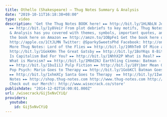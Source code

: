 ```yaml
---
title: Othello (Shakespeare) – Thug Notes Summary & Analysis
date: "2019-10-11T16:18:38+08:00"
type: video
description: 'Get the Thug Notes BOOK here! ►► http://bit.ly/1HLNbLN Join Wisecrack!
  ►► http://bit.ly/1y8Veir From plot debriefs to key motifs, Thug Notes’ Othello Summary
  & Analysis has you covered with themes, symbols, important quotes, and more. Get
  the book here on Amazon ►► http://amzn.to/1OBpFe1 Get the book here on iBooks ►►
  http://apple.co/1CtJLMN Twitter: @SparkySweetsPhd Facebook: http://on.fb.me/1Nhiba7
  More Thug Notes: Lord of the Flies ►► http://bit.ly/19RhTe0 Of Mice and Men  ►►
  http://bit.ly/1GokKHn The Great Gatsby ►► http://bit.ly/1BoYKqs 8-Bit Philosophy:
  Is Capitalism Bad For You? ►► http://bit.ly/1NhhX2P What is Real? ►► http://bit.ly/1HHC9g1
  What is Marxism? ►► http://bit.ly/1M0dINJ Earthling Cinema: Batman - The Dark Knight
  ►► http://bit.ly/1buIi1J Pulp Fiction ►► http://bit.ly/18Yjbmr Mean Girls ►► http://bit.ly/1GWjlpy
  Pop Psych: Mario Goes to Therapy ►► http://bit.ly/1GobKCl Batman Goes to Therapy
  ►► http://bit.ly/1xhmXCy Santa Goes to Therapy  ►► http://bit.ly/1Iwqpuo Shop Thug
  Notes ►► http://shop.thug-notes.com http://www.thug-notes.com http://www.wisecrack.co
  Check out our Merch!: http://www.wisecrack.co/store'
publishdate: "2014-12-02T16:00:01.000Z"
url: /wisecrack/Gij5xNvCYiQ/
providers:
  youtube:
    id: Gij5xNvCYiQ
---
```

